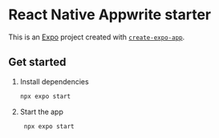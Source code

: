 # React Native Appwrite starter

This is an [Expo](https://expo.dev) project created with [`create-expo-app`](https://www.npmjs.com/package/create-expo-app).

## Get started

1. Install dependencies

   ```bash
   npx expo start
   ```

2. Start the app

   ```bash
    npx expo start
   ```
